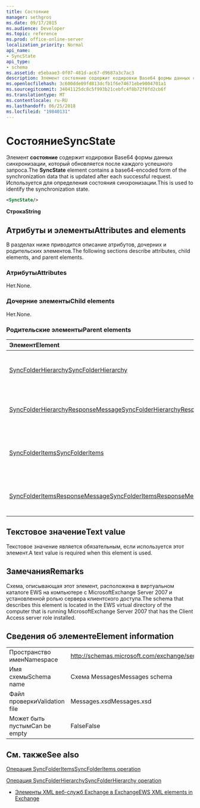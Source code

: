 ```yaml
---
title: Состояние
manager: sethgros
ms.date: 09/17/2015
ms.audience: Developer
ms.topic: reference
ms.prod: office-online-server
localization_priority: Normal
api_name:
- SyncState
api_type:
- schema
ms.assetid: e5ebaae3-0f07-481d-ac67-d9687a3c7ac3
description: Элемент состояние содержит кодировки Base64 формы данных синхронизации, который обновляется после каждого успешного запроса. Используется для определения состояния синхронизации.
ms.openlocfilehash: 3c600dde09fd813dcfb1f6e74671ebe9004701a1
ms.sourcegitcommit: 34041125dc8c5f993b21cebfc4f8b72f0fd2cb6f
ms.translationtype: MT
ms.contentlocale: ru-RU
ms.lasthandoff: 06/25/2018
ms.locfileid: "19840131"
---
```

# <a name="syncstate"></a><span data-ttu-id="2d2c2-104">Состояние</span><span class="sxs-lookup"><span data-stu-id="2d2c2-104">SyncState</span></span>

<span data-ttu-id="2d2c2-105">Элемент **состояние** содержит кодировки Base64 формы данных синхронизации, который обновляется после каждого успешного запроса.</span><span class="sxs-lookup"><span data-stu-id="2d2c2-105">The **SyncState** element contains a base64-encoded form of the synchronization data that is updated after each successful request.</span></span> <span data-ttu-id="2d2c2-106">Используется для определения состояния синхронизации.</span><span class="sxs-lookup"><span data-stu-id="2d2c2-106">This is used to identify the synchronization state.</span></span> 
  
```xml
<SyncState/>
```

 <span data-ttu-id="2d2c2-107">**Строка**</span><span class="sxs-lookup"><span data-stu-id="2d2c2-107">**String**</span></span>
## <a name="attributes-and-elements"></a><span data-ttu-id="2d2c2-108">Атрибуты и элементы</span><span class="sxs-lookup"><span data-stu-id="2d2c2-108">Attributes and elements</span></span>

<span data-ttu-id="2d2c2-109">В разделах ниже приводится описание атрибутов, дочерних и родительских элементов.</span><span class="sxs-lookup"><span data-stu-id="2d2c2-109">The following sections describe attributes, child elements, and parent elements.</span></span>
  
### <a name="attributes"></a><span data-ttu-id="2d2c2-110">Атрибуты</span><span class="sxs-lookup"><span data-stu-id="2d2c2-110">Attributes</span></span>

<span data-ttu-id="2d2c2-111">Нет.</span><span class="sxs-lookup"><span data-stu-id="2d2c2-111">None.</span></span>
  
### <a name="child-elements"></a><span data-ttu-id="2d2c2-112">Дочерние элементы</span><span class="sxs-lookup"><span data-stu-id="2d2c2-112">Child elements</span></span>

<span data-ttu-id="2d2c2-113">Нет.</span><span class="sxs-lookup"><span data-stu-id="2d2c2-113">None.</span></span>
  
### <a name="parent-elements"></a><span data-ttu-id="2d2c2-114">Родительские элементы</span><span class="sxs-lookup"><span data-stu-id="2d2c2-114">Parent elements</span></span>

|<span data-ttu-id="2d2c2-115">**Элемент**</span><span class="sxs-lookup"><span data-stu-id="2d2c2-115">**Element**</span></span>|<span data-ttu-id="2d2c2-116">**Описание**</span><span class="sxs-lookup"><span data-stu-id="2d2c2-116">**Description**</span></span>|
|:-----|:-----|
|[<span data-ttu-id="2d2c2-117">SyncFolderHierarchy</span><span class="sxs-lookup"><span data-stu-id="2d2c2-117">SyncFolderHierarchy</span></span>](syncfolderhierarchy.md) <br/> |<span data-ttu-id="2d2c2-118">Определяет запрос для синхронизации иерархии папок на клиенте.</span><span class="sxs-lookup"><span data-stu-id="2d2c2-118">Defines a request to synchronize a folder hierarchy on a client.</span></span>  <br/> |
|[<span data-ttu-id="2d2c2-119">SyncFolderHierarchyResponseMessage</span><span class="sxs-lookup"><span data-stu-id="2d2c2-119">SyncFolderHierarchyResponseMessage</span></span>](syncfolderhierarchyresponsemessage.md) <br/> |<span data-ttu-id="2d2c2-120">Содержит состояние и результат запроса SyncFolderHierarchy.</span><span class="sxs-lookup"><span data-stu-id="2d2c2-120">Contains the status and result of a SyncFolderHierarchy request.</span></span>  <br/> |
|[<span data-ttu-id="2d2c2-121">SyncFolderItems</span><span class="sxs-lookup"><span data-stu-id="2d2c2-121">SyncFolderItems</span></span>](syncfolderitems.md) <br/> |<span data-ttu-id="2d2c2-122">Определяет запрос для синхронизации элементов в папке хранилища Exchange.</span><span class="sxs-lookup"><span data-stu-id="2d2c2-122">Defines a request to synchronize items in an Exchange store folder.</span></span>  <br/> |
|[<span data-ttu-id="2d2c2-123">SyncFolderItemsResponseMessage</span><span class="sxs-lookup"><span data-stu-id="2d2c2-123">SyncFolderItemsResponseMessage</span></span>](syncfolderitemsresponsemessage.md) <br/> |<span data-ttu-id="2d2c2-124">Содержит состояние и результат запроса SyncFolderItems.</span><span class="sxs-lookup"><span data-stu-id="2d2c2-124">Contains the status and result of a SyncFolderItems request.</span></span>  <br/> |
   
## <a name="text-value"></a><span data-ttu-id="2d2c2-125">Текстовое значение</span><span class="sxs-lookup"><span data-stu-id="2d2c2-125">Text value</span></span>

<span data-ttu-id="2d2c2-126">Текстовое значение является обязательным, если используется этот элемент.</span><span class="sxs-lookup"><span data-stu-id="2d2c2-126">A text value is required when this element is used.</span></span>
  
## <a name="remarks"></a><span data-ttu-id="2d2c2-127">Замечания</span><span class="sxs-lookup"><span data-stu-id="2d2c2-127">Remarks</span></span>

<span data-ttu-id="2d2c2-128">Схема, описывающая этот элемент, расположена в виртуальном каталоге EWS на компьютере с MicrosoftExchange Server 2007 и установленной ролью сервера клиентского доступа.</span><span class="sxs-lookup"><span data-stu-id="2d2c2-128">The schema that describes this element is located in the EWS virtual directory of the computer that is running MicrosoftExchange Server 2007 that has the Client Access server role installed.</span></span>
  
## <a name="element-information"></a><span data-ttu-id="2d2c2-129">Сведения об элементе</span><span class="sxs-lookup"><span data-stu-id="2d2c2-129">Element information</span></span>

|||
|:-----|:-----|
|<span data-ttu-id="2d2c2-130">Пространство имен</span><span class="sxs-lookup"><span data-stu-id="2d2c2-130">Namespace</span></span>  <br/> |http://schemas.microsoft.com/exchange/services/2006/messages  <br/> |
|<span data-ttu-id="2d2c2-131">Имя схемы</span><span class="sxs-lookup"><span data-stu-id="2d2c2-131">Schema name</span></span>  <br/> |<span data-ttu-id="2d2c2-132">Схема Messages</span><span class="sxs-lookup"><span data-stu-id="2d2c2-132">Messages schema</span></span>  <br/> |
|<span data-ttu-id="2d2c2-133">Файл проверки</span><span class="sxs-lookup"><span data-stu-id="2d2c2-133">Validation file</span></span>  <br/> |<span data-ttu-id="2d2c2-134">Messages.xsd</span><span class="sxs-lookup"><span data-stu-id="2d2c2-134">Messages.xsd</span></span>  <br/> |
|<span data-ttu-id="2d2c2-135">Может быть пустым</span><span class="sxs-lookup"><span data-stu-id="2d2c2-135">Can be empty</span></span>  <br/> |<span data-ttu-id="2d2c2-136">False</span><span class="sxs-lookup"><span data-stu-id="2d2c2-136">False</span></span>  <br/> |
   
## <a name="see-also"></a><span data-ttu-id="2d2c2-137">См. также</span><span class="sxs-lookup"><span data-stu-id="2d2c2-137">See also</span></span>



[<span data-ttu-id="2d2c2-138">Операция SyncFolderItems</span><span class="sxs-lookup"><span data-stu-id="2d2c2-138">SyncFolderItems operation</span></span>](syncfolderitems-operation.md)
  
[<span data-ttu-id="2d2c2-139">Операция SyncFolderHierarchy</span><span class="sxs-lookup"><span data-stu-id="2d2c2-139">SyncFolderHierarchy operation</span></span>](syncfolderhierarchy-operation.md)


- [<span data-ttu-id="2d2c2-140">Элементы XML веб-служб Exchange в Exchange</span><span class="sxs-lookup"><span data-stu-id="2d2c2-140">EWS XML elements in Exchange</span></span>](ews-xml-elements-in-exchange.md)


